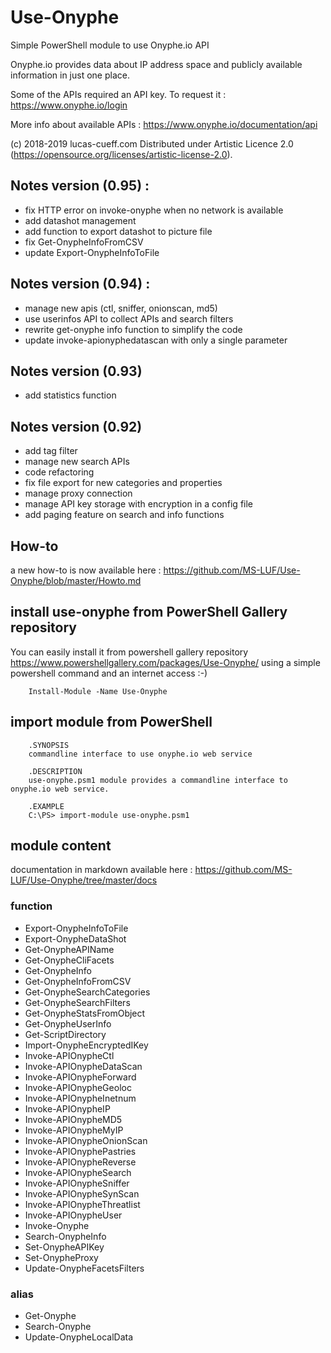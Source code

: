 # Use-Onyphe
Simple PowerShell module to use Onyphe.io API

Onyphe.io provides data about IP address space and publicly available information in just one place.

Some of the APIs required an API key. 
To request it : https://www.onyphe.io/login

More info about available APIs :
https://www.onyphe.io/documentation/api

(c) 2018-2019 lucas-cueff.com Distributed under Artistic Licence 2.0 (https://opensource.org/licenses/artistic-license-2.0).

## Notes version (0.95) :
- fix HTTP error on invoke-onyphe when no network is available
- add datashot management
- add function to export datashot to picture file
- fix Get-OnypheInfoFromCSV
- update Export-OnypheInfoToFile

## Notes version (0.94) :
- manage new apis (ctl, sniffer, onionscan, md5)
- use userinfos API to collect APIs and search filters
- rewrite get-onyphe info function to simplify the code
- update invoke-apionyphedatascan with only a single parameter

## Notes version (0.93)
- add statistics function

## Notes version (0.92)
- add tag filter
- manage new search APIs
- code refactoring
- fix file export for new categories and properties
- manage proxy connection
- manage API key storage with encryption in a config file
- add paging feature on search and info functions

## How-to
a new how-to is now available here : https://github.com/MS-LUF/Use-Onyphe/blob/master/Howto.md

## install use-onyphe from PowerShell Gallery repository
You can easily install it from powershell gallery repository
https://www.powershellgallery.com/packages/Use-Onyphe/
using a simple powershell command and an internet access :-) 
```
	Install-Module -Name Use-Onyphe
```

## import module from PowerShell 
```
	.SYNOPSIS 
	commandline interface to use onyphe.io web service

	.DESCRIPTION
	use-onyphe.psm1 module provides a commandline interface to onyphe.io web service.
	
	.EXAMPLE
	C:\PS> import-module use-onyphe.psm1
```

## module content
documentation in markdown available here : https://github.com/MS-LUF/Use-Onyphe/tree/master/docs
### function
- Export-OnypheInfoToFile
- Export-OnypheDataShot
- Get-OnypheAPIName
- Get-OnypheCliFacets
- Get-OnypheInfo
- Get-OnypheInfoFromCSV
- Get-OnypheSearchCategories
- Get-OnypheSearchFilters
- Get-OnypheStatsFromObject
- Get-OnypheUserInfo
- Get-ScriptDirectory
- Import-OnypheEncryptedIKey
- Invoke-APIOnypheCtl
- Invoke-APIOnypheDataScan
- Invoke-APIOnypheForward
- Invoke-APIOnypheGeoloc
- Invoke-APIOnypheInetnum
- Invoke-APIOnypheIP
- Invoke-APIOnypheMD5
- Invoke-APIOnypheMyIP
- Invoke-APIOnypheOnionScan
- Invoke-APIOnyphePastries
- Invoke-APIOnypheReverse
- Invoke-APIOnypheSearch
- Invoke-APIOnypheSniffer
- Invoke-APIOnypheSynScan
- Invoke-APIOnypheThreatlist
- Invoke-APIOnypheUser
- Invoke-Onyphe
- Search-OnypheInfo
- Set-OnypheAPIKey
- Set-OnypheProxy
- Update-OnypheFacetsFilters
### alias
- Get-Onyphe
- Search-Onyphe
- Update-OnypheLocalData
